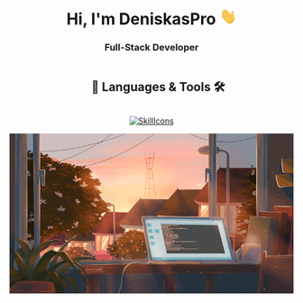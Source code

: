 <h1 align="center"> Hi, I'm DeniskasPro  <img src="https://github.com/DeniskasPro/DeniskasPro/blob/main/icons/wave.gif" width="30" height="30"></h1>

<h3 align="center">Full-Stack Developer</h3>

<div id="user-content-toc">
  <ul align="center">
    <summary><h2 style="display: inline-block">  📖 Languages & Tools 🛠</h2></summary>
  </ul>
</div> 

<div align="center">

[![SkillIcons](https://skillicons.dev/icons?i=vscode,js,ts,html,css,nodejs,py,sass,tailwind,vue,mysql,figma,ps,ai,blender,arduino&theme=light&perline=8)](https://skillicons.dev)

</div>

<div align="center">
  
<img src="https://github.com/DeniskasPro/DeniskasPro/blob/main/icons/bg.gif">

</div>
